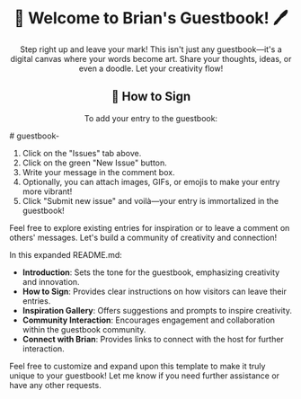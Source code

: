 <!-- Header -->
<h1 align="center">📖 Welcome to Brian's Guestbook! 🖊️</h1>

<!-- Introduction -->
<p align="center">Step right up and leave your mark! This isn't just any guestbook—it's a digital canvas where your words become art. Share your thoughts, ideas, or even a doodle. Let your creativity flow!</p>

<!-- How to Sign -->
<h2 align="center">📝 How to Sign</h2>
<p align="center">To add your entry to the guestbook:</p>
# guestbook-

1. Click on the "Issues" tab above.
2. Click on the green "New Issue" button.
3. Write your message in the comment box.
4. Optionally, you can attach images, GIFs, or emojis to make your entry more vibrant!
5. Click "Submit new issue" and voilà—your entry is immortalized in the guestbook!

Feel free to explore existing entries for inspiration or to leave a comment on others' messages. Let's build a community of creativity and connection!



In this expanded README.md:
- **Introduction**: Sets the tone for the guestbook, emphasizing creativity and innovation.
- **How to Sign**: Provides clear instructions on how visitors can leave their entries.
- **Inspiration Gallery**: Offers suggestions and prompts to inspire creativity.
- **Community Interaction**: Encourages engagement and collaboration within the guestbook community.
- **Connect with Brian**: Provides links to connect with the host for further interaction.

Feel free to customize and expand upon this template to make it truly unique to your guestbook! Let me know if you need further assistance or have any other requests.
